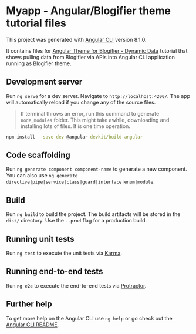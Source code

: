 # Myapp - Angular/Blogifier theme tutorial files

This project was generated with [Angular CLI](https://github.com/angular/angular-cli) version 8.1.0.

It contains files for [Angular Theme for Blogifier - Dynamic Data](http://rtur.net/posts/angular-theme-for-blogifier-dynamic-data) tutorial that shows pulling data from Blogifier via APIs into Angular CLI application running as Blogifier theme.

## Development server

Run `ng serve` for a dev server. Navigate to `http://localhost:4200/`. The app will automatically reload if you change any of the source files.

> If terminal throws an error, run this command to generate `node_modules` folder. This might take awhile, downloading and installing lots of files. It is one time operation.

```cmd
npm install --save-dev @angular-devkit/build-angular
```

## Code scaffolding

Run `ng generate component component-name` to generate a new component. You can also use `ng generate directive|pipe|service|class|guard|interface|enum|module`.

## Build

Run `ng build` to build the project. The build artifacts will be stored in the `dist/` directory. Use the `--prod` flag for a production build.

## Running unit tests

Run `ng test` to execute the unit tests via [Karma](https://karma-runner.github.io).

## Running end-to-end tests

Run `ng e2e` to execute the end-to-end tests via [Protractor](http://www.protractortest.org/).

## Further help

To get more help on the Angular CLI use `ng help` or go check out the [Angular CLI README](https://github.com/angular/angular-cli/blob/master/README.md).
